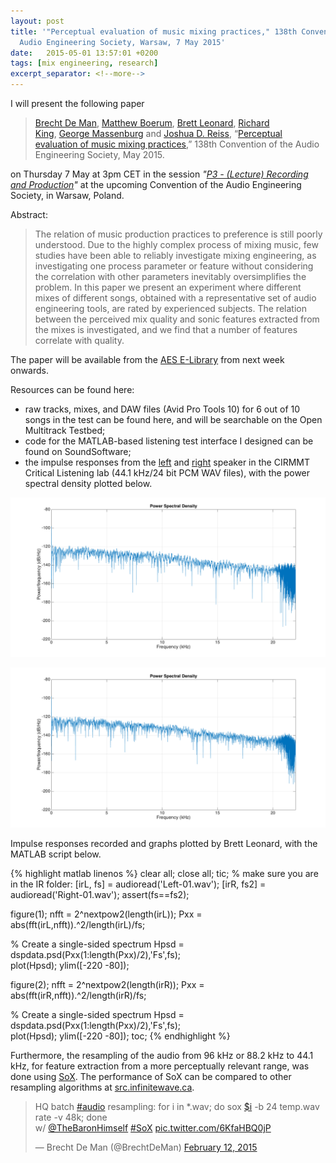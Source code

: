 ```yaml
---
layout: post
title: '"Perceptual evaluation of music mixing practices," 138th Convention of the
  Audio Engineering Society, Warsaw, 7 May 2015'
date:   2015-05-01 13:57:01 +0200
tags: [mix engineering, research]
excerpt_separator: <!--more-->
---
```


I will present the following paper

> [Brecht De Man](http://brechtdeman.com/), [Matthew Boerum](http://www.mattboerum.com/), [Brett Leonard](http://www.blpaudio.com/), [Richard King](http://www.rkrecording.com/), [George Massenburg](http://www.massenburg.com/) and [Joshua D. Reiss](http://www.eecs.qmul.ac.uk/~josh/), “[Perceptual evaluation of music mixing practices](http://brechtdeman.com/publications.html),” 138th Convention of the Audio Engineering Society, May 2015. 

on Thursday 7 May at 3pm CET in the session _"[P3 - (Lecture) Recording and Production](http://www.aes.org/events/138/papers/?ID=4358)"_ at the upcoming Convention of the Audio Engineering Society, in Warsaw, Poland.   

Abstract:   


> The relation of music production practices to preference is still poorly understood. Due to the highly complex process of mixing music, few studies have been able to reliably investigate mixing engineering, as investigating one process parameter or feature without considering the correlation with other parameters inevitably oversimplifies the problem. In this paper we present an experiment where different mixes of different songs, obtained with a representative set of audio engineering tools, are rated by experienced subjects. The relation between the perceived mix quality and sonic features extracted from the mixes is investigated, and we find that a number of features correlate with quality. 

The paper will be available from the [AES E-Library](http://www.aes.org/e-lib/) from next week onwards.   

Resources can be found here:   

*   raw tracks, mixes, and DAW files (Avid Pro Tools 10) for 6 out of 10 songs in the test can be found here, and will be searchable on the Open Multitrack Testbed;
*   code for the MATLAB-based listening test interface I designed can be found on SoundSoftware;
*   the impulse responses from the [left](http://brechtdeman.com/downloads/Left-01.wav) and [right](http://brechtdeman.com/downloads/Right-01.wav) speaker in the CIRMMT Critical Listening lab (44.1 kHz/24 bit PCM WAV files), with the power spectral density plotted below. 


![PSD left](/images/blog/2015/05/psd-left.png)

![PSD right](/images/blog/2015/05/psd-right.png)


Impulse responses recorded and graphs plotted by Brett Leonard, with the MATLAB script below.

{% highlight matlab linenos %}
clear all; close all;
tic;
% make sure you are in the IR folder:
[irL, fs] = audioread('Left-01.wav');
[irR, fs2] = audioread('Right-01.wav');
assert(fs==fs2);

figure(1);
nfft = 2^nextpow2(length(irL));
Pxx = abs(fft(irL,nfft)).^2/length(irL)/fs;

% Create a single-sided spectrum
Hpsd = dspdata.psd(Pxx(1:length(Pxx)/2),'Fs',fs);  
plot(Hpsd); 
ylim([-220 -80]);

figure(2);
nfft = 2^nextpow2(length(irR));
Pxx = abs(fft(irR,nfft)).^2/length(irR)/fs;

% Create a single-sided spectrum
Hpsd = dspdata.psd(Pxx(1:length(Pxx)/2),'Fs',fs);  
plot(Hpsd); 
ylim([-220 -80]);
toc;
{% endhighlight %}

Furthermore, the resampling of the audio from 96 kHz or 88.2 kHz to 44.1 kHz, for feature extraction from a more perceptually relevant range, was done using [SoX](http://sox.sourceforge.net). The performance of SoX can be compared to other resampling algorithms at [src.infinitewave.ca](http://src.infinitewave.ca). 


<blockquote class="twitter-tweet" data-lang="en"><p lang="en" dir="ltr">HQ batch <a href="https://twitter.com/hashtag/audio?src=hash">#audio</a> resampling: for i in *.wav; do sox <a href="https://twitter.com/search?q=%24i&amp;src=ctag">$i</a> -b 24 temp.wav rate -v 48k; done<br>w/ <a href="https://twitter.com/TheBaronHimself">@TheBaronHimself</a> <a href="https://twitter.com/hashtag/SoX?src=hash">#SoX</a> <a href="http://t.co/6KfaHBQ0jP">pic.twitter.com/6KfaHBQ0jP</a></p>&mdash; Brecht De Man (@BrechtDeMan) <a href="https://twitter.com/BrechtDeMan/status/566008411897462784">February 12, 2015</a></blockquote>
<script async src="//platform.twitter.com/widgets.js" charset="utf-8"></script>

